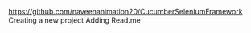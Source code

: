 https://github.com/naveenanimation20/CucumberSeleniumFramework
Creating a new project
Adding Read.me
